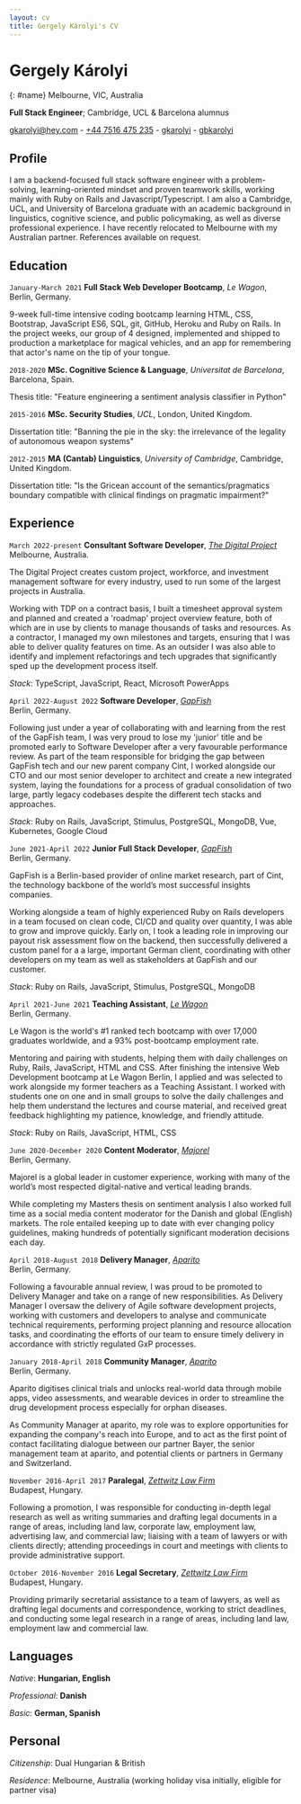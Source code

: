 ```yaml
---
layout: cv
title: Gergely Károlyi's CV
---
```

# Gergely Károlyi
{: #name}
Melbourne, VIC, Australia

**Full Stack Engineer**; Cambridge, UCL & Barcelona alumnus


<div id="webaddress">
  <a href="mailto://gkarolyi@hey.com"><i class="fas fa-envelope"></i> gkarolyi@hey.com</a> -
  <a href="tel://+447516475235"><i class="fas fa-phone fa-flip-horizontal"></i> +44 7516 475 235</a> -
  <!-- <a href="https://gkarolyi.github.io"><i class="fas fa-home"></i> gkarolyi.github.io</a> -->
  <a href="https://github.com/gkarolyi"><i class="fab fa-github"></i> gkarolyi</a> -
  <a href="https://www.linkedin.com/in/gbkarolyi/"><i class="fab fa-linkedin"></i> gbkarolyi</a>
</div>

## Profile

I am a backend-focused full stack software engineer with a problem-solving, learning-oriented mindset and proven teamwork skills, working mainly with Ruby on Rails and Javascript/Typescript. I am also a Cambridge, UCL, and University of Barcelona graduate with an academic background in linguistics, cognitive science, and public policymaking, as well as diverse professional experience. I have recently relocated to Melbourne with my Australian partner.
References available on request.

## Education

`January-March 2021`
**Full Stack Web Developer Bootcamp**, *Le Wagon*, Berlin, Germany.

9-week full-time intensive coding bootcamp learning HTML, CSS, Bootstrap, JavaScript ES6, SQL, git, GitHub, Heroku and Ruby on Rails. In the project weeks, our group of 4 designed, implemented and shipped to production a marketplace for magical vehicles, and an app for remembering that actor's name on the tip of your tongue.

`2018-2020`
**MSc. Cognitive Science & Language**, *Universitat de Barcelona*, Barcelona, Spain.

Thesis title: "Feature engineering a sentiment analysis classifier in Python"

`2015-2016`
**MSc. Security Studies**, *UCL*, London, United Kingdom.

Dissertation title: "Banning the pie in the sky: the irrelevance of the legality of autonomous weapon systems"

`2012-2015`
**MA (Cantab) Linguistics**, *University of Cambridge*, Cambridge, United Kingdom.

Dissertation title: "Is the Gricean account of the semantics/pragmatics boundary compatible with clinical findings on pragmatic impairment?"

## Experience

`March 2022-present`
**Consultant Software Developer**, *[The Digital Project](https://www.thedigitalproject.com.au/)*<br>
Melbourne, Australia.

The Digital Project creates custom project, workforce, and investment management software for every industry, used to run some of the largest projects in Australia.

Working with TDP on a contract basis, I built a timesheet approval system and planned and created a 'roadmap' project overview feature, both of which are in use by clients to manage thousands of tasks and resources. As a contractor, I managed my own milestones and targets, ensuring that I was able to deliver quality features on time. As an outsider I was also able to identify and implement refactorings and tech upgrades that significantly sped up the development process itself.

*Stack*: TypeScript, JavaScript, React, Microsoft PowerApps

`April 2022-August 2022`
**Software Developer**, *[GapFish](https://www.gapfish.com/)*<br>
Berlin, Germany.

Following just under a year of collaborating with and learning from the rest of the GapFish team, I was very proud to lose my 'junior' title and be promoted early to Software Developer after a very favourable performance review. As part of the team responsible for bridging the gap between GapFish tech and our new parent company Cint, I worked alongside our CTO and our most senior developer to architect and create a new integrated system, laying the foundations for a process of gradual consolidation of two large, partly legacy codebases despite the different tech stacks and approaches.

*Stack*: Ruby on Rails, JavaScript, Stimulus, PostgreSQL, MongoDB, Vue, Kubernetes, Google Cloud

`June 2021-April 2022`
**Junior Full Stack Developer**, *[GapFish](https://www.gapfish.com/)*<br>
Berlin, Germany.

GapFish is a Berlin-based provider of online market research, part of Cint, the technology backbone of the world’s most successful insights companies.

Working alongside a team of highly experienced Ruby on Rails developers in a team focused on clean code, CI/CD and quality over quantity, I was able to grow and improve quickly. Early on, I took a leading role in improving our payout risk assessment flow on the backend, then successfully delivered a custom panel for a a large, important German client, coordinating with other developers on my team as well as stakeholders at GapFish and our customer.

*Stack*: Ruby on Rails, JavaScript, Stimulus, PostgreSQL, MongoDB

`April 2021-June 2021`
**Teaching Assistant**, *[Le Wagon](https://www.lewagon.com/)*<br>
Berlin, Germany.

Le Wagon is the world's #1 ranked tech bootcamp with over 17,000 graduates worldwide, and a 93% post-bootcamp employment rate.

Mentoring and pairing with students, helping them with daily challenges on Ruby, Rails, JavaScript, HTML and CSS.
After finishing the intensive Web Development bootcamp at Le Wagon Berlin, I applied and was selected to work alongside my former teachers as a Teaching Assistant. I worked with students one on one and in small groups to solve the daily challenges and help them understand the lectures and course material, and received great feedback highlighting my patience, knowledge, and friendly attitude.

*Stack*: Ruby on Rails, JavaScript, HTML, CSS

`June 2020-December 2020`
**Content Moderator**, *[Majorel](https://www.majorel.com/)*<br>
Berlin, Germany.

Majorel is a global leader in customer experience, working with many of the world’s most respected digital-native and vertical leading brands.

While completing my Masters thesis on sentiment analysis I also worked full time as a social media content moderator for the Danish and global (English) markets. The role entailed keeping up to date with ever changing policy guidelines, making hundreds of potentially significant moderation decisions each day.

`April 2018-August 2018`
**Delivery Manager**, *[Aparito](https://www.aparito.com/)*<br>
Berlin, Germany.

Following a favourable annual review, I was proud to be promoted to Delivery Manager and take on a range of new responsibilities. As Delivery Manager I oversaw the delivery of Agile software development projects, working with customers and developers to analyse and communicate technical requirements, performing project planning and resource allocation tasks, and coordinating the efforts of our team to ensure timely delivery in accordance with strictly regulated GxP processes.

`January 2018-April 2018`
**Community Manager**, *[Aparito](https://www.aparito.com/)*<br>
Berlin, Germany.

Aparito digitises clinical trials and unlocks real-world data through mobile apps, video assessments, and wearable devices in order to streamline the drug development process especially for orphan diseases.

As Community Manager at aparito, my role was to explore opportunities for expanding the company's reach into Europe, and to act as the first point of contact facilitating dialogue between our partner Bayer, the senior management team at aparito, and potential clients or partners in Germany and Switzerland.


`November 2016-April 2017`
**Paralegal**, *[Zettwitz Law Firm](https://www.zettwitz.hu/)*<br>
Budapest, Hungary.

Following a promotion, I was responsible for conducting in-depth legal research as well as writing summaries and drafting legal documents in a range of areas, including land law, corporate law, employment law, advertising law, and commercial law; liaising with a team of lawyers or with clients directly; attending proceedings in court and meetings with clients to provide administrative support.

`October 2016-November 2016`
**Legal Secretary**, *[Zettwitz Law Firm](https://www.zettwitz.hu/)*<br>
Budapest, Hungary.

Providing primarily secretarial assistance to a team of lawyers, as well as drafting legal documents and correspondence, working to strict deadlines, and conducting some legal research in a range of areas, including land law, employment law and commercial law.

## Languages

*Native*: **Hungarian, English**

*Professional*: **Danish**

*Basic*: **German, Spanish**

## Personal

*Citizenship*: Dual Hungarian & British

*Residence*: Melbourne, Australia (working holiday visa initially, eligible for partner visa)

<br>
